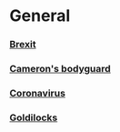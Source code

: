 # General

### [Brexit](General/brexit_approval_worksheet)

### [Cameron's bodyguard](general/cameron_bodyguard)

### [Coronavirus](Toiec/Media/sixoclocknews_20200120_coronavirus)

### [Goldilocks](goldilocks_worksheet)